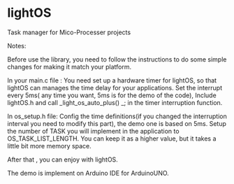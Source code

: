 # lightOS
Task manager for Mico-Processer projects

Notes:

Before use the library, you need to follow the instructions to do some simple changes for making it match your platform.

In your main.c file : 
You need set up a hardware timer for lightOS, so that lightOS can manages the time delay for your applications.
Set the interrupt every 5ms( any time you want, 5ms is for the demo of the code), 
Include lightOS.h and call _light_os_auto_plus() _; in the timer interruption function.

In os_setup.h file:
Config the time definitions(if you changed the interruption interval you need to modify this part), the demo one is based on 5ms. 
Setup the number of TASK you will implement in the application to OS_TASK_LIST_LENGTH. You can keep it as a higher value, but it takes a little bit more memory space.

After that , you can enjoy with lightOS.

The demo is implement on Arduino IDE for ArduinoUNO.

